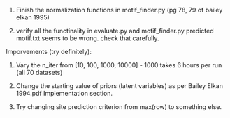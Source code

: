 1. Finish the normalization functions in motif_finder.py (pg 78, 79 of bailey elkan 1995)

2. verify all the functinality in evaluate.py and motif_finder.py
predicted motif.txt seems to be wrong. check that carefully.


Imporvements (try definitely):
1. Vary the n_iter from [10, 100, 1000, 10000] - 1000 takes 6 hours per run (all 70 datasets)

2. Change the starting value of priors (latent variables) as per Bailey Elkan 1994.pdf Implementation section.

3. Try changing site prediction criterion from max(row) to something else. 
